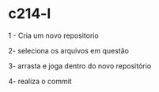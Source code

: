 # c214-l
1 - Cria um novo repositorio 

2- seleciona os arquivos em questão

3- arrasta e joga dentro do novo repositório

4- realiza o commit
